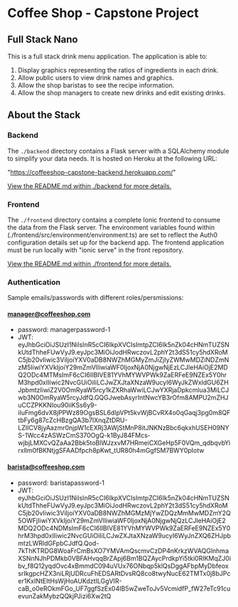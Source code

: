 # Coffee Shop - Capstone Project

## Full Stack Nano

This is a full stack drink menu application. The application is able to:

1) Display graphics representing the ratios of ingredients in each drink.
2) Allow public users to view drink names and graphics.
3) Allow the shop baristas to see the recipe information.
4) Allow the shop managers to create new drinks and edit existing drinks.

## About the Stack

### Backend

The `./backend` directory contains a Flask server with a SQLAlchemy module to simplify your data needs. It is hosted on Heroku at the following URL: 

"https://coffeeshop-capstone-backend.herokuapp.com/"

[View the README.md within ./backend for more details.](./backend/README.md)

### Frontend

The `./frontend` directory contains a complete Ionic frontend to consume the data from the Flask server. The environment variables found within (./frontend/src/environment/environment.ts) are set to reflect the Auth0 configuration details set up for the backend app. The frontend application must be run locally with "ionic serve" in the front repository. 

[View the README.md within ./frontend for more details.](./frontend/README.md)

### Authentication 

Sample emails/passwords with different roles/persmissions:

#### manager@coffeeshop.com 
- password: managerpassword-1 
- JWT: 
eyJhbGciOiJSUzI1NiIsInR5cCI6IkpXVCIsImtpZCI6Ik5nZk04cHNmTUZSNkUtdThheFUwVyJ9.eyJpc3MiOiJodHRwczovL2phY2t3dS51cy5hdXRoMC5jb20vIiwic3ViIjoiYXV0aDB8NWZhMGMyZmJiZjIyZWMwMDZiNDZmNzM5IiwiYXVkIjoiY29mZmVlIiwiaWF0IjoxNjA0NjgwNjEzLCJleHAiOjE2MDQ2ODc4MTMsImF6cCI6IlBIVE81YVhMYWVPWk9ZaERFeE9NZEx5Y0hrM3hpd0xIIiwic2NvcGUiOiIiLCJwZXJtaXNzaW9ucyI6WyJkZWxldGU6ZHJpbmtzIiwiZ2V0OmRyaW5rcy1kZXRhaWwiLCJwYXRjaDpkcmlua3MiLCJwb3N0OmRyaW5rcyJdfQ.GQGJwebAsyrIntNwcYB3rOfm8AMPU2mZHJuCCZPKKNIou90iiKSs6y9-iIuFmg6dvX8jPPWz89OgsBSL6dIpVPt5kvWjBCvRX4o0qGaqj3pg0m8QFtbFy6g87cZcHBzgQA3b7lXnqZtDRU-LZIICV8jyAazmr0njpW1cEXRj3AWjStMnP8itJNKNzBbc6qkxhUSEH09NYS-1Wcc4zASWzCmS370OgQ-k1ByJ84FMcs-wjbjLMXCvQZaAa2Bbk5toBlWJzxvM7HRmeiCXGeHp5F0VQm_qdbqvbYirxllm0fBKNtjgSFAADfpch8pKwt_tUR80h4mGgfSM7BWY0pIotw




#### barista@coffeeshop.com
- password: baristapassword-1
- JWT: 
eyJhbGciOiJSUzI1NiIsInR5cCI6IkpXVCIsImtpZCI6Ik5nZk04cHNmTUZSNkUtdThheFUwVyJ9.eyJpc3MiOiJodHRwczovL2phY2t3dS51cy5hdXRoMC5jb20vIiwic3ViIjoiYXV0aDB8NWZhMGMzMjYwZDQzMmMwMDZmY2Q5OWFjIiwiYXVkIjoiY29mZmVlIiwiaWF0IjoxNjA0NjgwNjQzLCJleHAiOjE2MDQ2ODc4NDMsImF6cCI6IlBIVE81YVhMYWVPWk9ZaERFeE9NZEx5Y0hrM3hpd0xIIiwic2NvcGUiOiIiLCJwZXJtaXNzaW9ucyI6WyJnZXQ6ZHJpbmtzLWRldGFpbCJdfQ.Qod-7kThKTRDG8WoaFrCmBsXO7YMVAmQscmvCzDP4nKrkzWVAQGlnhmaXSNnNJhPDMkb0VBFAHvqqBrZApj6Bm1BQZAycPrdkpYi5tki0RIKMqZJ0ibv_f8Q12yqdOvc4xBmmdC094uVUx76ONbqp5klQsDggAFbpMyDbfeoxsrIkgpcHZX3niLRjUDRcuFhEDSARtDvsRQ8co8twyNucE62TMTx0j8bJPcer1KxINtEItHsWjHoAUKdztILGgVIR-caB_o0eROkmFGo_UF7ggfSzEx04IB5wZweToJv5VcmidfP_fW27eTc91cuevunZakMybzQQkjPJizi6Xw2tQ